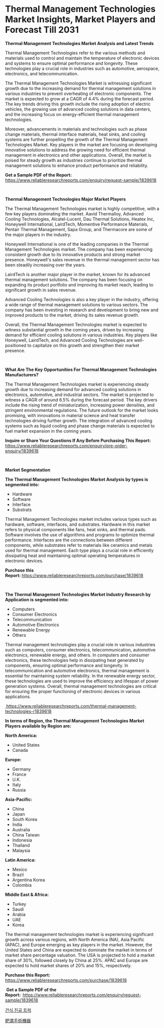 <p><h1>Thermal Management Technologies Market Insights, Market Players and Forecast Till 2031</h1></p><p><strong>Thermal Management Technologies Market Analysis and Latest Trends</strong></p>
<p><p>Thermal Management Technologies refer to the various methods and materials used to control and maintain the temperature of electronic devices and systems to ensure optimal performance and longevity. These technologies play a crucial role in industries such as automotive, aerospace, electronics, and telecommunication.</p><p>The Thermal Management Technologies Market is witnessing significant growth due to the increasing demand for thermal management solutions in various industries to prevent overheating of electronic components. The market is expected to grow at a CAGR of 4.4% during the forecast period. The key trends driving this growth include the rising adoption of electric vehicles, the growing use of advanced cooling solutions in data centers, and the increasing focus on energy-efficient thermal management technologies.</p><p>Moreover, advancements in materials and technologies such as phase change materials, thermal interface materials, heat sinks, and cooling systems are further propelling the growth of the Thermal Management Technologies Market. Key players in the market are focusing on developing innovative solutions to address the growing need for efficient thermal management in electronics and other applications. Overall, the market is poised for steady growth as industries continue to prioritize thermal management solutions to enhance product performance and reliability.</p></p>
<p><strong>Get a Sample PDF of the Report:&nbsp;</strong> <a href="https://www.reliableresearchreports.com/enquiry/request-sample/1839618">https://www.reliableresearchreports.com/enquiry/request-sample/1839618</a></p>
<p>&nbsp;</p>
<p><strong>Thermal Management Technologies Major Market Players</strong></p>
<p><p>The Thermal Management Technologies market is highly competitive, with a few key players dominating the market. Aavid Thermalloy, Advanced Cooling Technologies, Alcatel-Lucent, Dau Thermal Solutions, Heatex Inc, Honeywell International, LairdTech, Momentive Performance Materials, Pentair Thermal Management, Sapa Group, and Thermacore are some of the major players in the industry.</p><p>Honeywell International is one of the leading companies in the Thermal Management Technologies market. The company has been experiencing consistent growth due to its innovative products and strong market presence. Honeywell's sales revenue in the thermal management sector has been steadily increasing over the years.</p><p>LairdTech is another major player in the market, known for its advanced thermal management solutions. The company has been focusing on expanding its product portfolio and improving its market reach, leading to significant growth in sales revenue.</p><p>Advanced Cooling Technologies is also a key player in the industry, offering a wide range of thermal management solutions to various sectors. The company has been investing in research and development to bring new and improved products to the market, driving its sales revenue growth.</p><p>Overall, the Thermal Management Technologies market is expected to witness substantial growth in the coming years, driven by increasing demand for efficient cooling solutions in various industries. Key players like Honeywell, LairdTech, and Advanced Cooling Technologies are well-positioned to capitalize on this growth and strengthen their market presence.</p></p>
<p>&nbsp;</p>
<p><strong>What Are The Key Opportunities For Thermal Management Technologies Manufacturers?</strong></p>
<p><p>The Thermal Management Technologies market is experiencing steady growth due to increasing demand for advanced cooling solutions in electronics, automotive, and industrial sectors. The market is projected to witness a CAGR of around 6.5% during the forecast period. The key drivers include the rising trend of miniaturization, increasing power densities, and stringent environmental regulations. The future outlook for the market looks promising, with innovations in material science and heat transfer technologies driving further growth. The integration of advanced cooling systems such as liquid cooling and phase change materials is expected to fuel market expansion in the coming years.</p></p>
<p><strong>Inquire or Share Your Questions If Any Before Purchasing This Report:</strong> <a href="https://www.reliableresearchreports.com/enquiry/pre-order-enquiry/1839618">https://www.reliableresearchreports.com/enquiry/pre-order-enquiry/1839618</a></p>
<p>&nbsp;</p>
<p><strong>Market Segmentation</strong></p>
<p><strong>The Thermal Management Technologies Market Analysis by types is segmented into:</strong></p>
<p><ul><li>Hardware</li><li>Software</li><li>Interface</li><li>Substrats</li></ul></p>
<p><p>Thermal Management Technologies market includes various types such as hardware, software, interfaces, and substrates. Hardware in this market refers to physical components like fans, heat sinks, and thermal pads. Software involves the use of algorithms and programs to optimize thermal performance. Interfaces are the connections between different components, while substrates refer to materials like ceramics and metals used for thermal management. Each type plays a crucial role in efficiently dissipating heat and maintaining optimal operating temperatures in electronic devices.</p></p>
<p><strong>Purchase this Report:&nbsp;</strong><a href="https://www.reliableresearchreports.com/purchase/1839618">https://www.reliableresearchreports.com/purchase/1839618</a></p>
<p>&nbsp;</p>
<p><strong>The Thermal Management Technologies Market Industry Research by Application is segmented into:</strong></p>
<p><ul><li>Computers</li><li>Consumer Electronics</li><li>Telecommunication</li><li>Automotive Electronics</li><li>Renewable Energy</li><li>Others</li></ul></p>
<p><p>Thermal management technologies play a crucial role in various industries such as computers, consumer electronics, telecommunication, automotive electronics, renewable energy, and others. In computers and consumer electronics, these technologies help in dissipating heat generated by components, ensuring optimal performance and longevity. In telecommunication and automotive electronics, thermal management is essential for maintaining system reliability. In the renewable energy sector, these technologies are used to improve the efficiency and lifespan of power generation systems. Overall, thermal management technologies are critical for ensuring the proper functioning of electronic devices in various applications.</p></p>
<p><a href="https://www.reliableresearchreports.com/thermal-management-technologies-r1839618">&nbsp;https://www.reliableresearchreports.com/thermal-management-technologies-r1839618</a></p>
<p><strong>In terms of Region, the Thermal Management Technologies Market Players available by Region are:</strong></p>
<p>
    <p> <strong> North America: </strong>
        <ul>
            <li>United States</li>
            <li>Canada</li>
        </ul>
        </p> 
    <p> <strong> Europe: </strong>
        <ul>
            <li>Germany</li>
            <li>France</li>
            <li>U.K.</li>
            <li>Italy</li>
            <li>Russia</li>
        </ul>
        </p> 
    <p> <strong> Asia-Pacific: </strong>
        <ul>
            <li>China</li>
            <li>Japan</li>
            <li>South Korea</li>
            <li>India</li>
            <li>Australia</li>
            <li>China Taiwan</li>
            <li>Indonesia</li>
            <li>Thailand</li>
            <li>Malaysia</li>
        </ul>
        </p> 
    <p> <strong> Latin America: </strong>
        <ul>
            <li>Mexico</li>
            <li>Brazil</li>
            <li>Argentina Korea</li>
            <li>Colombia</li>
        </ul>
        </p> 
    <p> <strong> Middle East & Africa: </strong>
        <ul>
            <li>Turkey</li>
            <li>Saudi</li>
            <li>Arabia</li>
            <li>UAE</li>
            <li>Korea</li>
        </ul>
    </p>
    </p>
<p><p>The thermal management technologies market is experiencing significant growth across various regions, with North America (NA), Asia Pacific (APAC), and Europe emerging as key players in the market. However, the United States and China are expected to dominate the market in terms of market share percentage valuation. The USA is projected to hold a market share of 30%, followed closely by China at 25%. APAC and Europe are expected to hold market shares of 20% and 15%, respectively.</p></p>
<p><strong>Purchase this Report: </strong><a href="https://www.reliableresearchreports.com/purchase/1839618">https://www.reliableresearchreports.com/purchase/1839618</a></p>
<p>&nbsp;<strong>Get a Sample PDF of the Report:&nbsp;&nbsp;</strong><a href="https://www.reliableresearchreports.com/enquiry/request-sample/1839618">https://www.reliableresearchreports.com/enquiry/request-sample/1839618</a></p>
<p><strong></strong></p>
<p><p><a href="https://medium.com/@bruceabernathy2022/%EA%B1%B4%EC%A1%B0-%EC%A7%84%EA%B3%B5-%ED%8A%B8%EB%9F%AD-%EC%8B%9C%EC%9E%A5-%EA%B7%9C%EB%AA%A8%EB%8A%94-%EA%B8%80%EB%A1%9C%EB%B2%8C-%EC%82%B0%EC%97%85%EC%97%90%EC%84%9C-%EC%B5%9C%EC%A0%81%EC%9D%98-%EB%A7%88%EC%BC%80%ED%8C%85-%EC%B1%84%EB%84%90%EC%9D%84-%EB%82%98%ED%83%80%EB%83%85%EB%8B%88%EB%8B%A4-ce607fae7d25">건식 진공 트럭</a></p><p><a href="https://medium.com/@alexandramiranda455/%E3%83%90%E3%83%AA%E3%82%A2%E3%83%88%E3%83%AA%E3%83%83%E3%82%AF%E6%89%8B%E8%A1%93%E3%83%87%E3%83%90%E3%82%A4%E3%82%B9%E3%81%AE%E5%B8%82%E5%A0%B4%E8%A6%8F%E6%A8%A1%E3%81%A8%E5%B8%82%E5%A0%B4%E5%8B%95%E5%90%91-%E5%AE%8C%E5%85%A8%E3%81%AA%E6%A5%AD%E7%95%8C%E6%A6%82%E8%A6%81-2024%E5%B9%B4%E3%81%8B%E3%82%892031%E5%B9%B4%E3%81%BE%E3%81%A7-b575409af71d">肥満手術機器</a></p></p>